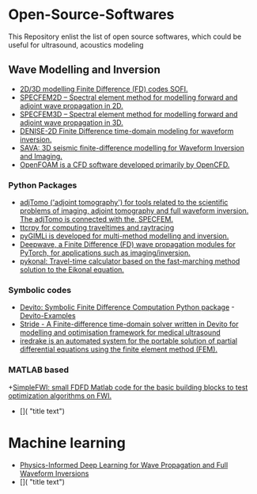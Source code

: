 # Open-Source-Softwares
This Repository enlist the list of open source softwares, which could be useful for ultrasound, acoustics modeling

## Wave Modelling and Inversion
  + [2D/3D modelling Finite Difference (FD) codes SOFI.](https://git.scc.kit.edu/GPIAG-Software/SOFI2D "title text") 
  + [SPECFEM2D – Spectral element method for modelling forward and adjoint wave propagation in 2D.](https://github.com/komatits/specfem2d "title text")
  + [SPECFEM3D – Spectral element method for modelling forward and adjoint wave propagation in 3D.](https://github.com/komatits/specfem3d "title text")
  + [DENISE-2D Finite Difference time-domain modeling for waveform inversion.](https://github.com/daniel-koehn/DENISE-Black-Edition "title text")
  + [SAVA: 3D seismic finite-difference modelling for Waveform Inversion and Imaging.](https://github.com/daniel-koehn/SAVA "title text")
  + [OpenFOAM is a CFD software developed primarily by OpenCFD.](https://www.openfoam.com/ "title text")
 
### Python Packages
  + [adjTomo ('adjoint tomography') for tools related to the scientific problems of imaging, adjoint tomography and full waveform inversion. The adjTomo is connected with the, SPECFEM.](https://github.com/adjtomo "title text")
  + [ttcrpy for computing traveltimes and raytracing](https://ttcrpy.readthedocs.io/en/latest/ "title text")
  + [pyGIMLi is developed for multi-method modelling and inversion.](https://www.pygimli.org/ "title text")
  + [Deepwave, a Finite Difference (FD) wave propagation modules for PyTorch, for applications such as imaging/inversion.](https://github.com/ar4/deepwave "title text")
  + [pykonal: Travel-time calculator based on the fast-marching method solution to the Eikonal equation.](https://github.com/malcolmw/pykonal "title text")

### Symbolic codes 
  + [Devito: Symbolic Finite Difference Computation Python package](https://www.devitoproject.org/ "title text")
      -[Devito-Examples](https://slimgroup.github.io/Devito-Examples/ "title text")
  + [Stride - A Finite-difference time-domain solver written in Devito for modelling and optimisation framework for medical ultrasound](https://github.com/trustimaging/stride "title text")
  + [iredrake is an automated system for the portable solution of partial differential equations using the finite element method (FEM).](https://www.firedrakeproject.org/ "title text")

### MATLAB based
  +[SimpleFWI: small FDFD Matlab code for the basic building blocks to test optimization algorithms on FWI.](https://github.com/TristanvanLeeuwen/SimpleFWI "title text")
  + []( "title text")

# Machine learning 
 + [Physics-Informed Deep Learning for Wave Propagation and Full Waveform Inversions](https://repository.library.brown.edu/studio/item/bdr:4c3sezqg/ "title text")
  + []( "title text")

